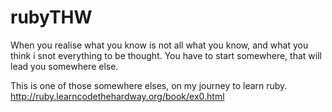rubyTHW
=========

When you realise what you know is not all what you know, and what you think i snot everything to be thought.
You have to start somewhere, that will lead you somewhere else.

This is one of those somewhere elses, on my journey to learn ruby.
http://ruby.learncodethehardway.org/book/ex0.html

